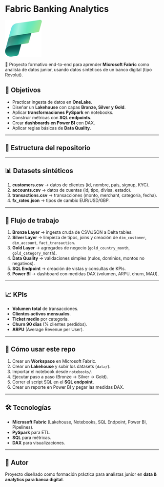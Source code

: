 # Fabric Banking Analytics

<img src="Fabric_256.png" alt="Microsoft Fabric" width="120"/>


🚀 Proyecto formativo end-to-end para aprender **Microsoft Fabric** como analista de datos junior, usando datos sintéticos de un banco digital (tipo Revolut).

## 🎯 Objetivos
- Practicar ingesta de datos en **OneLake**.
- Diseñar un **Lakehouse** con capas **Bronze, Silver y Gold**.
- Aplicar **transformaciones PySpark** en notebooks.
- Construir métricas con **SQL endpoints**.
- Crear **dashboards en Power BI** con DAX.
- Aplicar reglas básicas de **Data Quality**.

---

## 📂 Estructura del repositorio


---

## 📊 Datasets sintéticos
1. **customers.csv** → datos de clientes (id, nombre, país, signup, KYC).  
2. **accounts.csv** → datos de cuentas (id, tipo, divisa, estado).  
3. **transactions.csv** → transacciones (monto, merchant, categoría, fecha).  
4. **fx_rates.json** → tipos de cambio EUR/USD/GBP.

---

## 🔄 Flujo de trabajo
1. **Bronze Layer** → ingesta cruda de CSV/JSON a Delta tables.  
2. **Silver Layer** → limpieza de tipos, joins y creación de `dim_customer`, `dim_account`, `fact_transaction`.  
3. **Gold Layer** → agregados de negocio (`gold_country_month`, `gold_category_month`).  
4. **Data Quality** → validaciones simples (nulos, dominios, montos no negativos).  
5. **SQL Endpoint** → creación de vistas y consultas de KPIs.  
6. **Power BI** → dashboard con medidas DAX (volumen, ARPU, churn, MAU).

---

## 📈 KPIs
- **Volumen total** de transacciones.  
- **Clientes activos mensuales**.  
- **Ticket medio** por categoría.  
- **Churn 90 días** (% clientes perdidos).  
- **ARPU** (Average Revenue per User).  

---

## 🚀 Cómo usar este repo
1. Crear un **Workspace** en Microsoft Fabric.  
2. Crear un **Lakehouse** y subir los datasets (`data/`).  
3. Importar el notebook desde `notebooks/`.  
4. Ejecutar paso a paso (Bronze → Silver → Gold).  
5. Correr el script SQL en el **SQL endpoint**.  
6. Crear un reporte en Power BI y pegar las medidas DAX.  

---

## 🛠️ Tecnologías
- **Microsoft Fabric** (Lakehouse, Notebooks, SQL Endpoint, Power BI, Pipelines).  
- **PySpark** para ETL.  
- **SQL** para métricas.  
- **DAX** para visualizaciones.  

---

## 👤 Autor
Proyecto diseñado como formación práctica para analistas junior en **data & analytics para banca digital**.
